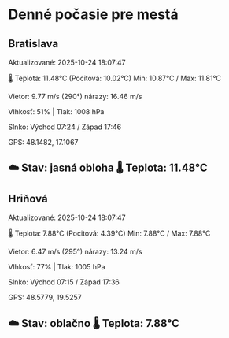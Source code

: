 ﻿# Denné počasie pre mestá

## Bratislava
Aktualizované: 2025-10-24 18:07:47

🌡️ Teplota: 11.48°C 
(Pocitová: 10.02°C)
Min: 10.87°C / Max: 11.81°C

Vietor: 9.77 m/s    (290°) 
nárazy: 16.46 m/s

Vlhkosť: 51% | Tlak: 1008 hPa

Slnko: Východ 07:24 / Západ 17:46

GPS: 48.1482, 17.1067

☁️ Stav: jasná obloha        🌡️ Teplota: 11.48°C
---

## Hriňová
Aktualizované: 2025-10-24 18:07:47

🌡️ Teplota: 7.88°C 
(Pocitová: 4.39°C)
Min: 7.88°C / Max: 7.88°C

Vietor: 6.47 m/s (295°)
nárazy: 13.24 m/s

Vlhkosť: 77% | Tlak: 1005 hPa

Slnko: Východ 07:15 / Západ 17:36

GPS: 48.5779, 19.5257

☁️ Stav: oblačno        🌡️ Teplota: 7.88°C
---
